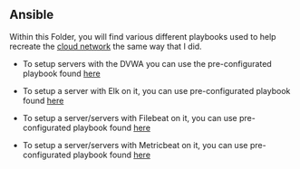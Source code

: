 ## Ansible

Within this Folder, you will find various different playbooks used to help recreate the [cloud network](url) the same way that I did.

- To setup servers with the DVWA you can use the pre-configurated playbook found [here](url)

- To setup a server with Elk on it, you can use pre-configurated playbook found [here](url) 

- To setup a server/servers with Filebeat on it, you can use pre-configurated playbook found [here](url)

- To setup a server/servers with Metricbeat on it, you can use pre-configurated playbook found [here](url)  
